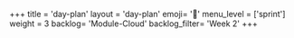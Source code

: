 +++
title = 'day-plan'
layout = 'day-plan'
emoji= '📝'
menu_level = ['sprint']
weight = 3
backlog= 'Module-Cloud'
backlog_filter= 'Week 2'
+++
